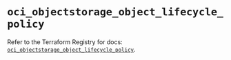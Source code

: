 # `oci_objectstorage_object_lifecycle_policy`

Refer to the Terraform Registry for docs: [`oci_objectstorage_object_lifecycle_policy`](https://registry.terraform.io/providers/hashicorp/oci/7.19.0/docs/resources/objectstorage_object_lifecycle_policy).
